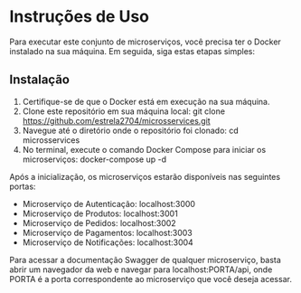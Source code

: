 # Instruções de Uso
Para executar este conjunto de microserviços, você precisa ter o Docker instalado na sua máquina. Em seguida, siga estas etapas simples:

## Instalação
1. Certifique-se de que o Docker está em execução na sua máquina.
2. Clone este repositório em sua máquina local:
   git clone https://github.com/estrela2704/microsservices.git
3. Navegue até o diretório onde o repositório foi clonado:
   cd microsservices
4. No terminal, execute o comando Docker Compose para iniciar os microserviços:
   docker-compose up -d

Após a inicialização, os microserviços estarão disponíveis nas seguintes portas:
- Microserviço de Autenticação: localhost:3000
- Microserviço de Produtos: localhost:3001
- Microserviço de Pedidos: localhost:3002
- Microserviço de Pagamentos: localhost:3003
- Microserviço de Notificações: localhost:3004
  
Para acessar a documentação Swagger de qualquer microserviço, basta abrir um navegador da web e navegar para localhost:PORTA/api, onde PORTA é a porta correspondente ao microserviço que você deseja acessar.

